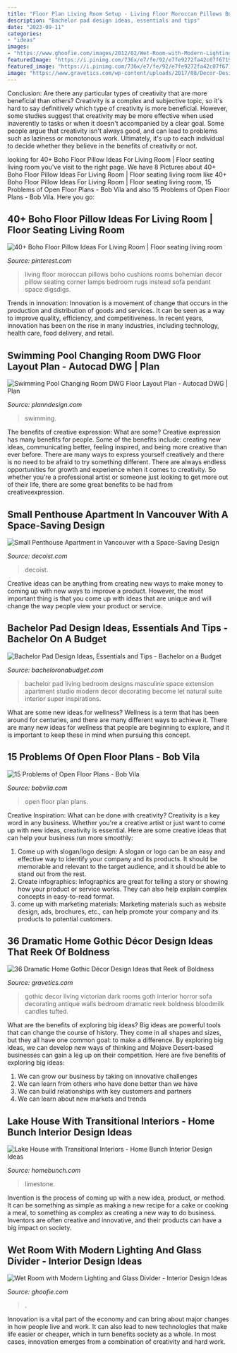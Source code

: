 ```yaml
---
title: "Floor Plan Living Room Setup - Living Floor Moroccan Pillows Boho Cushions Rooms Bohemian Decor Pillow Seating Corner Lamps Bedroom Rugs Instead Sofa Pendant Space Digsdigs"
description: "Bachelor pad design ideas, essentials and tips"
date: "2023-09-11"
categories:
- "ideas"
images:
- "https://www.ghoofie.com/images/2012/02/Wet-Room-with-Modern-Lighting-and-Glass-Divider.jpg"
featuredImage: "https://i.pinimg.com/736x/e7/fe/92/e7fe9272fa42c07f6719951e361f2e66.jpg"
featured_image: "https://i.pinimg.com/736x/e7/fe/92/e7fe9272fa42c07f6719951e361f2e66.jpg"
image: "https://www.gravetics.com/wp-content/uploads/2017/08/Decor-Design-Ideas.jpg"
---
```



Conclusion: Are there any particular types of creativity that are more beneficial than others?
Creativity is a complex and subjective topic, so it's hard to say definitively which type of creativity is more beneficial. However, some studies suggest that creativity may be more effective when used inaverently to tasks or when it doesn't accompanied by a clear goal. Some people argue that creativity isn't always good, and can lead to problems such as laziness or monotonous work. Ultimately, it's up to each individual to decide whether they believe in the benefits of creativity or not.

	

		
looking for 40+ Boho Floor Pillow Ideas For Living Room | Floor seating living room you've visit to the right page. We have 8 Pictures about 40+ Boho Floor Pillow Ideas For Living Room | Floor seating living room like 40+ Boho Floor Pillow Ideas For Living Room | Floor seating living room, 15 Problems of Open Floor Plans - Bob Vila and also 15 Problems of Open Floor Plans - Bob Vila. Here you go:
		
    
## 40+ Boho Floor Pillow Ideas For Living Room | Floor Seating Living Room

<img loading=lazy src="https://i.pinimg.com/736x/e7/fe/92/e7fe9272fa42c07f6719951e361f2e66.jpg" onerror="this.onerror=null;this.src='https://tse4.mm.bing.net/th?id=OIP.3SXJsQdZr-WZ3tfWLR2yrAHaLH&amp;pid=15.1';" alt="40+ Boho Floor Pillow Ideas For Living Room | Floor seating living room">

_Source: pinterest.com_

>living floor moroccan pillows boho cushions rooms bohemian decor pillow seating corner lamps bedroom rugs instead sofa pendant space digsdigs. 

	

Trends in innovation:
Innovation is a movement of change that occurs in the production and distribution of goods and services. It can be seen as a way to improve quality, efficiency, and competitiveness. In recent years, innovation has been on the rise in many industries, including technology, health care, food delivery, and retail.

    
## Swimming Pool Changing Room DWG Floor Layout Plan - Autocad DWG | Plan

<img loading=lazy src="https://www.planndesign.com/sites/default/files/styles/1200x620/public/2019/09/swimming-pool-changing-room-dwg-floor-layout-plan.jpg?itok=7Ty7ZB7z" onerror="this.onerror=null;this.src='https://tse4.mm.bing.net/th?id=OIP.uLDVbkkQ-GpCwioJ-6IGOAHaD0&amp;pid=15.1';" alt="Swimming Pool Changing Room DWG Floor Layout Plan - Autocad DWG | Plan">

_Source: planndesign.com_

>swimming. 

	

The benefits of creative expression: What are some?
Creative expression has many benefits for people. Some of the benefits include: creating new ideas, communicating better, feeling inspired, and being more creative than ever before. There are many ways to express yourself creatively and there is no need to be afraid to try something different. There are always endless opportunities for growth and experience when it comes to creativity. So whether you’re a professional artist or someone just looking to get more out of their life, there are some great benefits to be had from creativeexpression.

    
## Small Penthouse Apartment In Vancouver With A Space-Saving Design

<img loading=lazy src="https://cdn.decoist.com/wp-content/uploads/2014/12/Small-living-room-design-idea-with-fireplace.jpg" onerror="this.onerror=null;this.src='https://tse1.mm.bing.net/th?id=OIP.QXNhRiSLLqaq-gNSpfjm0wHaE8&amp;pid=15.1';" alt="Small Penthouse Apartment in Vancouver with a Space-Saving Design">

_Source: decoist.com_

>decoist. 

	

Creative ideas can be anything from creating new ways to make money to coming up with new ways to improve a product. However, the most important thing is that you come up with ideas that are unique and will change the way people view your product or service.

    
## Bachelor Pad Design Ideas, Essentials And Tips - Bachelor On A Budget

<img loading=lazy src="http://bacheloronabudget.com/wp-content/uploads/2014/11/bachelor-pad-bedroom-21.jpg" onerror="this.onerror=null;this.src='https://tse1.mm.bing.net/th?id=OIP.AvSQPnlqKDP7tF_d4HpEZwHaFA&amp;pid=15.1';" alt="Bachelor Pad Design Ideas, Essentials and Tips - Bachelor on a Budget">

_Source: bacheloronabudget.com_

>bachelor pad living bedroom designs masculine space extension apartment studio modern decor decorating become let natural suite interior super inspirations. 

	

What are some new ideas for wellness?
Wellness is a term that has been around for centuries, and there are many different ways to achieve it. There are many new ideas for wellness that people are beginning to explore, and it is important to keep these in mind when pursuing this concept.

    
## 15 Problems Of Open Floor Plans - Bob Vila

<img loading=lazy src="https://empire-s3-production.bobvila.com/slides/29547/original/expensive_to_build_open_floor_plan.jpeg?1545168264" onerror="this.onerror=null;this.src='https://tse1.mm.bing.net/th?id=OIP.TlVlHsV3l-GIiFGfQG9pSQHaFX&amp;pid=15.1';" alt="15 Problems of Open Floor Plans - Bob Vila">

_Source: bobvila.com_

>open floor plan plans. 

	

Creative Inspiration: What can be done with creativity?
Creativity is a key word in any business. Whether you're a creative artist or just want to come up with new ideas, creativity is essential. Here are some creative ideas that can help your business run more smoothly: 
1. Come up with slogan/logo design: A slogan or logo can be an easy and effective way to identify your company and its products. It should be memorable and relevant to the target audience, and it should be able to stand out from the rest. 
2. Create infographics: Infographics are great for telling a story or showing how your product or service works. They can also help explain complex concepts in easy-to-read format. 
3. come up with marketing materials: Marketing materials such as website design, ads, brochures, etc., can help promote your company and its products to potential customers.

    
## 36 Dramatic Home Gothic Décor Design Ideas That Reek Of Boldness

<img loading=lazy src="https://www.gravetics.com/wp-content/uploads/2017/08/Decor-Design-Ideas.jpg" onerror="this.onerror=null;this.src='https://tse2.mm.bing.net/th?id=OIP.JgwUU5PjNI43-S72p19nCQHaLH&amp;pid=15.1';" alt="36 Dramatic Home Gothic Décor Design Ideas that Reek of Boldness">

_Source: gravetics.com_

>gothic decor living victorian dark rooms goth interior horror sofa decorating antique walls bedroom dramatic reek boldness bloodmilk candles tufted. 

	

What are the benefits of exploring big ideas?
Big ideas are powerful tools that can change the course of history. They come in all shapes and sizes, but they all have one common goal: to make a difference. By exploring big ideas, we can develop new ways of thinking and Mojave Desert-based businesses can gain a leg up on their competition. Here are five benefits of exploring big ideas: 
1. We can grow our business by taking on innovative challenges
2. We can learn from others who have done better than we have
3. We can build relationships with key customers and partners
4. We can learn about new markets and trends

    
## Lake House With Transitional Interiors - Home Bunch Interior Design Ideas

<img loading=lazy src="https://www.homebunch.com/wp-content/uploads/Patio.-Patio-Idea.-Patio-Flooring-is-Indiana-Limestone-full-color-blend.-18x36-and-18x18-pieces.-patio-PatioIdeas-Limestone.jpg" onerror="this.onerror=null;this.src='https://tse1.mm.bing.net/th?id=OIP.3-RXrzap062cjJk2qdjPfQHaLP&amp;pid=15.1';" alt="Lake House with Transitional Interiors - Home Bunch Interior Design Ideas">

_Source: homebunch.com_

>limestone. 

	

Invention is the process of coming up with a new idea, product, or method. It can be something as simple as making a new recipe for a cake or cooking a meal, to something as complex as creating a new way to do business. Inventors are often creative and innovative, and their products can have a big impact on society.

    
## Wet Room With Modern Lighting And Glass Divider - Interior Design Ideas

<img loading=lazy src="https://www.ghoofie.com/images/2012/02/Wet-Room-with-Modern-Lighting-and-Glass-Divider.jpg" onerror="this.onerror=null;this.src='https://tse2.mm.bing.net/th?id=OIP.IBqTOfrFcf0yOS3IDwDaDwHaK0&amp;pid=15.1';" alt="Wet Room with Modern Lighting and Glass Divider - Interior Design Ideas">

_Source: ghoofie.com_

>. 

	

Innovation is a vital part of the economy and can bring about major changes in how people live and work. It can also lead to new technologies that make life easier or cheaper, which in turn benefits society as a whole. In most cases, innovation emerges from a combination of creativity and hard work.

